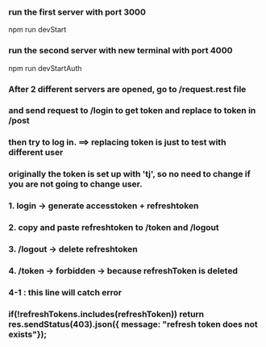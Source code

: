 ### run the first server with port 3000
npm run devStart

### run the second server with new terminal with port 4000
npm run devStartAuth

### After 2 different servers are opened, go to /request.rest file
### and send request to /login to get token and replace to token in /post
### then try to log in. ==> replacing token is just to test with different user
### originally the token is set up with 'tj', so no need to change if you are not going to change user.


### 1. login -> generate accesstoken + refreshtoken
### 2. copy and paste refreshtoken to /token and /logout
### 3. /logout -> delete refreshtoken
### 4. /token -> forbidden -> because refreshToken is deleted
###     4-1 : this line will catch error
###             if(!refreshTokens.includes(refreshToken)) return res.sendStatus(403).json({ message: "refresh token does not exists"});
